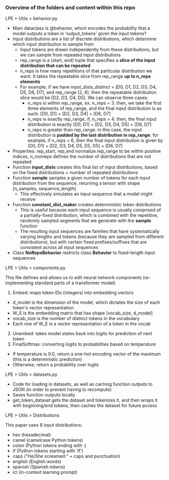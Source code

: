 ### Overview of the folders and content within this repo

LPE > Utils > behavior.py
- Main dataclass is @behavior, which encodes the probability that a model outputs a token in 'output_tokens' given the input tokens?
- Input distributions are a list of discrete distributions, which determine which input distribution to sample from
  - Input tokens are drawn independently from these distributions, but we can sample from repeated input distributions
  - rep_range is a (start, end) tuple that specifies a **slice of the input distribution that can be repeated**
  - n_reps is how many repetitions of that particular distribution we want. It takes the repeatable slice from rep_range **up to n_reps elements**
  - For example, if we have input_dists_distinct = [D0, D1, D2, D3, D4, D5, D6, D7], and rep_range (2, 6), then the repeatable distribution slice would be [D2, D3, D4, D5]. We can observe three cases:
    - n_reps is within rep_range, ex. n_reps = 3. then, we take the first three elements of rep_range, and the final input distribution is as such: [D0, D1] + [D2, D3, D4] + [D6, D7]
    - n_reps is exactly rep_range, if, n_reps = 4. then, the final input distribution is exactly [D0, D1] + [D2, D3, D4, D5] + [D6, D7]
    - n_reps is greater than rep_range. in this case, the input distribution is **padded by the last distribution in rep_range**. for example, if n_reps = 6, then the final input distribution is given by [D0, D1] + [D2, D3, D4, D5, D5, D5] + [D6, D7] 
- Properties: rep_start, rep_end normalize rep_range to be within positive indices, n_nonreps defines the number of distributions that are not repeated
- Function **input_dists** creates this final list of input distributions, based on the fixed distributions + number of repeated distributions
- Function **sample** samples a given number of tokens for each input distribution from the sequence, returning a tensor with shape [n_samples, sequence_length]
  - This effectively simulates an input sequence that a model might receive
- Function **constant_dist_maker** creates deterministic token distributions
  - This is useful because each input sequence is usually comprised of a partially-fixed distribution, which is combined with the repetitive, randomly sampled segments that we generate with the **sample** function
  - The resulting input sequences are families that have systematically varying lengths and tokens (because they are sampled from different distributions), but with certain fixed prefixes/suffixes that are consistent across all input sequences       
- Class **NoRepsBehavior** restricts class **Behavior** to fixed-length input sequences 

  
LPE > Utils > components.py

This file defines and allows us to edit neural network components (re-implementing standard parts of a transformer model)  

1. Embed: maps token IDs (integers) into embedding vectors
- d_model is the dimension of the model, which dictates the size of each token's vector representation
- W_E is the embedding matrix that has shape [vocab_size, d_model]
- vocab_size is the number of distinct tokens in the vocabulary
- Each row of W_E is a vector representation of a token in the vocab
2. Unembed: takes model states back into logits for prediction of next token
3. FinalSoftmax: converting logits to probabilities based on temperature
- If temperature is 0.0, return a one-hot encoding vector of the maximum (this is a deterministic prediction)
- Otherwise, return a probability over logits


LPE > Utils > datasets.py
- Code for loading in datasets, as well as caching function outputs to JSON (in order to prevent having to recompute)
- Saves function outputs locally
- get_token_dataset gets the dataset and tokenizes it, and then wraps it with beginning/end tokens, then caches the dataset for future access



LPE > Utils > Distributions

This paper uses 8 input distributions: 
- hex (hexadecimal)
- camel (camelcase Python tokens)
- colon (Python tokens ending with :)
- if (Python tokens starting with 'if')
- caps ("He/She screamed:" + caps and punctuation)
- english (English words)
- spanish (Spanish tokens)
- icl (in-context learning prompt) 
